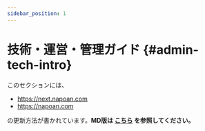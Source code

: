 ```yaml
---
sidebar_position: 1
---
```


# 技術・運営・管理ガイド {#admin-tech-intro}

このセクションには、

- https://next.napoan.com
- https://napoan.com

の更新方法が書かれています。**MD版は [こちら](/docs/howtoeditmdver/intro) を参照してください。**
